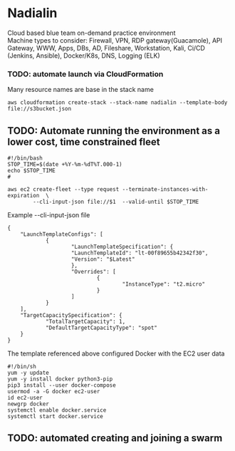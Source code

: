 # Nadialin
Cloud based blue team on-demand practice environment  
Machine types to consider: Firewall, VPN, RDP gateway(Guacamole), API Gateway, WWW, Apps, DBs, AD, Fileshare, Workstation, Kali, Ci/CD (Jenkins, Ansible), Docker/K8s, DNS, Logging (ELK)

### TODO: automate launch via CloudFormation
Many resource names are base in the stack name
```
aws cloudformation create-stack --stack-name nadialin --template-body file://s3bucket.json
```

## TODO: Automate running the environment as a lower cost, time constrained fleet
```
#!/bin/bash
STOP_TIME=$(date +%Y-%m-%dT%T.000-1)
echo $STOP_TIME
#

aws ec2 create-fleet --type request --terminate-instances-with-expiration  \
        --cli-input-json file://$1  --valid-until $STOP_TIME 

```

Example --cli-input-json file
```
{
    "LaunchTemplateConfigs": [
            {
                    "LaunchTemplateSpecification": {
                    "LaunchTemplateId": "lt-00f89655b42342f30",
                    "Version": "$Latest"
                    },
                    "Overrides": [
                            {
                                    "InstanceType": "t2.micro"
                            }
                    ]
            }
    ],
    "TargetCapacitySpecification": {
            "TotalTargetCapacity": 1,
            "DefaultTargetCapacityType": "spot"
    }
}

```

The template referenced above configured Docker with the EC2 user data
```
#!/bin/sh
yum -y update
yum -y install docker python3-pip 
pip3 install --user docker-compose
usermod -a -G docker ec2-user
id ec2-user
newgrp docker
systemctl enable docker.service
systemctl start docker.service

```

## TODO: automated creating and joining a swarm
